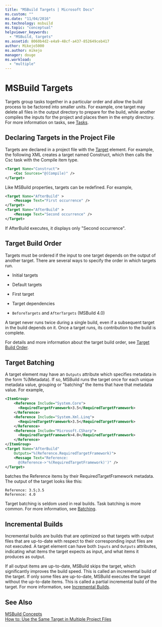 ```yaml
---
title: "MSBuild Targets | Microsoft Docs"
ms.custom: ""
ms.date: "11/04/2016"
ms.technology: msbuild
ms.topic: "conceptual"
helpviewer_keywords: 
  - "MSBuild, targets"
ms.assetid: 8060b4d2-e4a9-48cf-a437-852649ceb417
author: Mikejo5000
ms.author: mikejo
manager: douge
ms.workload: 
  - "multiple"
---
```

# MSBuild Targets
Targets group tasks together in a particular order and allow the build process to be factored into smaller units. For example, one target may delete all files in the output directory to prepare for the build, while another compiles the inputs for the project and places them in the empty directory. For more information on tasks, see [Tasks](../msbuild/msbuild-tasks.md).  
  
## Declaring Targets in the Project File  
 Targets are declared in a project file with the [Target](../msbuild/target-element-msbuild.md) element. For example, the following XML creates a target named Construct, which then calls the Csc task with the Compile item type.  
  
```xml  
<Target Name="Construct">  
    <Csc Sources="@(Compile)" />  
</Target>  
```  
  
 Like MSBuild properties, targets can be redefined. For example,  
  
```xml  
<Target Name="AfterBuild" >  
    <Message Text="First occurrence" />  
</Target>  
<Target Name="AfterBuild" >  
    <Message Text="Second occurrence" />  
</Target>  
```  
  
 If AfterBuild executes, it displays only "Second occurrence".  
  
## Target Build Order  
 Targets must be ordered if the input to one target depends on the output of another target. There are several ways to specify the order in which targets run.  
  
-   Initial targets  
  
-   Default targets  
  
-   First target  
  
-   Target dependencies  
  
-   `BeforeTargets` and `AfterTargets` (MSBuild 4.0)  
  
 A target never runs twice during a single build, even if a subsequent target in the build depends on it. Once a target runs, its contribution to the build is complete.  
  
 For details and more information about the target build order, see [Target Build Order](../msbuild/target-build-order.md).  
  
## Target Batching  
 A target element may have an `Outputs` attribute which specifies metadata in the form %(Metadata). If so, MSBuild runs the target once for each unique metadata value, grouping or "batching" the items that have that metadata value. For example,  
  
```xml  
<ItemGroup>  
    <Reference Include="System.Core">  
      <RequiredTargetFramework>3.5</RequiredTargetFramework>  
    </Reference>  
    <Reference Include="System.Xml.Linq">  
      <RequiredTargetFramework>3.5</RequiredTargetFramework>  
    </Reference>  
    <Reference Include="Microsoft.CSharp">  
      <RequiredTargetFramework>4.0</RequiredTargetFramework>  
    </Reference>  
</ItemGroup>  
<Target Name="AfterBuild"  
    Outputs="%(Reference.RequiredTargetFramework)">  
    <Message Text="Reference:  
      @(Reference->'%(RequiredTargetFramework)')" />  
</Target>  
```  
  
 batches the Reference items by their RequiredTargetFramework metadata. The output of the target looks like this:  
  
```  
Reference: 3.5;3.5  
Reference: 4.0  
```  
  
 Target batching is seldom used in real builds. Task batching is more common. For more information, see [Batching](../msbuild/msbuild-batching.md).  
  
## Incremental Builds  
 Incremental builds are builds that are optimized so that targets with output files that are up-to-date with respect to their corresponding input files are not executed. A target element can have both `Inputs` and `Outputs` attributes, indicating what items the target expects as input, and what items it produces as output.  
  
 If all output items are up-to-date, MSBuild skips the target, which significantly improves the build speed. This is called an incremental build of the target. If only some files are up-to-date, MSBuild executes the target without the up-to-date items. This is called a partial incremental build of the target. For more information, see [Incremental Builds](../msbuild/incremental-builds.md).  
  
## See Also  
 [MSBuild Concepts](../msbuild/msbuild-concepts.md)   
 [How to: Use the Same Target in Multiple Project Files](../msbuild/how-to-use-the-same-target-in-multiple-project-files.md)